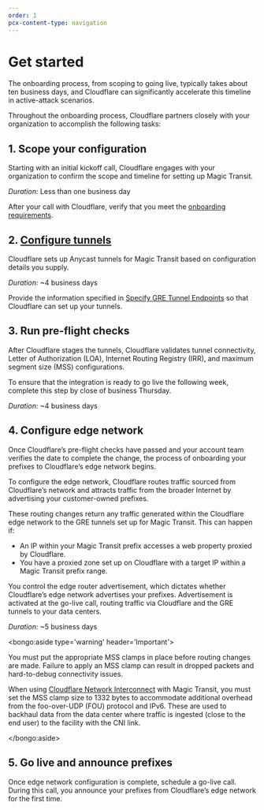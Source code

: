 ```yaml
---
order: 1
pcx-content-type: navigation
---
```


# Get started

The onboarding process, from scoping to going live, typically takes about ten business days, and Cloudflare can significantly accelerate this timeline in active-attack scenarios.

Throughout the onboarding process, Cloudflare partners closely with your organization to accomplish the following tasks:

## 1. Scope your configuration

Starting with an initial kickoff call, Cloudflare engages with your organization to confirm the scope and timeline for setting up Magic Transit.

_Duration:_ Less than one business day

After your call with Cloudflare, verify that you meet the [onboarding requirements](/get-started/requirements/).

## 2. [Configure tunnels](/get-started/configure-tunnels)

Cloudflare sets up Anycast tunnels for Magic Transit based on configuration details you supply.

_Duration:_ ~4 business days

Provide the information specified in [Specify GRE Tunnel Endpoints](/get-started/configure-tunnels/specify-gre-tunnel-endpoints/) so that Cloudflare can set up your tunnels.

## 3. Run pre-flight checks

After Cloudflare stages the tunnels, Cloudflare validates tunnel connectivity, Letter of Authorization (LOA), Internet Routing Registry (IRR), and maximum segment size (MSS) configurations.

To ensure that the integration is ready to go live the following week, complete this step by close of business Thursday.

_Duration:_ ~4 business days

## 4. Configure edge network

Once Cloudflare’s pre-flight checks have passed and your account team verifies the date to complete the change, the process of onboarding your prefixes to Cloudflare’s edge network begins.

To configure the edge network, Cloudflare routes traffic sourced from Cloudflare’s network and attracts traffic from the broader Internet by advertising your customer-owned prefixes.

These routing changes return any traffic generated within the Cloudflare edge network to the GRE tunnels set up for Magic Transit. This can happen if:

- An IP within your Magic Transit prefix accesses a web property proxied by Cloudflare.
- You have a proxied zone set up on Cloudflare with a target IP within a Magic Transit prefix range.

You control the edge router advertisement, which dictates whether Cloudflare’s edge network advertises your prefixes. Advertisement is activated at the go-live call, routing traffic via Cloudflare and the GRE tunnels to your data centers.

_Duration:_ ~5 business days

<bongo:aside type='warning' header='Important'>

You must put the appropriate MSS clamps in place before routing changes are made. Failure to apply an MSS clamp can result in dropped packets and hard-to-debug connectivity issues.

When using [Cloudflare Network Interconnect](https://developers.cloudflare.com/network-interconnect/) with Magic Transit, you must set the MSS clamp size to 1332 bytes to accommodate additional overhead from the foo-over-UDP (FOU) protocol and IPv6. These are used to backhaul data from the data center where traffic is ingested (close to the end user) to the facility with the CNI link.

</bongo:aside>

## 5. Go live and announce prefixes

Once edge network configuration is complete, schedule a go-live call. During this call, you announce your prefixes from Cloudflare’s edge network for the first time.
